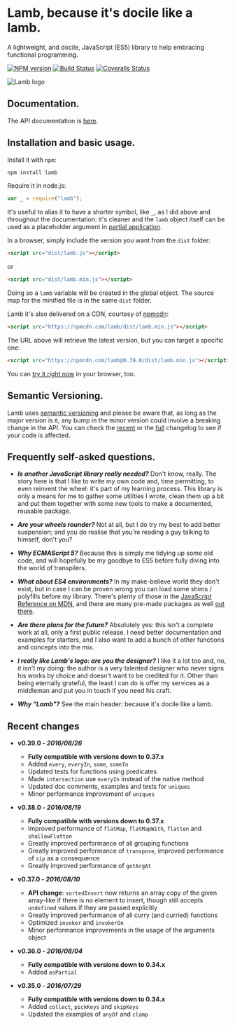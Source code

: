 # Lamb, because it's docile like a lamb.

A lightweight, and docile, JavaScript (ES5) library to help embracing functional programming.

[![NPM version](https://img.shields.io/npm/v/lamb.svg)](https://www.npmjs.com/package/lamb) [![Build Status](https://img.shields.io/travis/ascartabelli/lamb/master.svg)](https://travis-ci.org/ascartabelli/lamb) [![Coveralls Status](https://img.shields.io/coveralls/ascartabelli/lamb/master.svg)](https://coveralls.io/github/ascartabelli/lamb)

![Lamb logo](https://ascartabelli.github.io/lamb/images/logo_600x130.png "Lamb, because it's docile like a lamb")

## Documentation.

The API documentation is [here](https://ascartabelli.github.io/lamb/module-lamb.html).

## Installation and basic usage.

Install it with `npm`:

```bash
npm install lamb
```

Require it in node.js:

```javascript
var _ = require("lamb");
```

It's useful to alias it to have a shorter symbol, like `_`, as I did above and throughout the documentation: it's cleaner and the
`lamb` object itself can be used as a placeholder argument in [partial application](https://ascartabelli.github.io/lamb/module-lamb.html#.partial).

In a browser, simply include the version you want from the `dist` folder:

```html
<script src="dist/lamb.js"></script>
```

or

```html
<script src="dist/lamb.min.js"></script>
```

Doing so a `lamb` variable will be created in the global object.
The source map for the minified file is in the same `dist` folder.

Lamb it's also delivered on a CDN, courtesy of [npmcdn](https://npmcdn.com/):

```html
<script src="https://npmcdn.com/lamb/dist/lamb.min.js"></script>
```

The URL above will retrieve the latest version, but you can target a specific one:

```html
<script src="https://npmcdn.com/lamb@0.39.0/dist/lamb.min.js"></script>
```

You can [try it right now](https://tonicdev.com/npm/lamb) in your browser, too.

## Semantic Versioning.

Lamb uses [semantic versioning](http://semver.org/) and please be aware that, as long as the major version is `0`, any
bump in the minor version could involve a breaking change in the API.
You can check the [recent](#recent_changes) or the [full](https://ascartabelli.github.io/lamb/changelog.html) changelog to see if your code is affected.

## Frequently self-asked questions.

- ***Is another JavaScript library really needed?***
  Don't know, really.
  The story here is that I like to write my own code and, time permitting, to even reinvent the wheel: it's part of my learning process.
  This library is only a means for me to gather some utilities I wrote, clean them up a bit and put them together with some new tools to make
  a documented, reusable package.

- ***Are your wheels rounder?***
  Not at all, but I do try my best to add better suspension; and you do realise that you're reading a guy talking to himself, don't you?

- ***Why ECMAScript 5?***
  Because this is simply me tidying up some old code, and will hopefully be my goodbye to ES5 before fully diving into the world of transpilers.

- ***What about ES4 environments?***
  In my make-believe world they don't exist, but in case I can be proven wrong you can load some shims / polyfills before my
  library. There's plenty of those in the [JavaScript Reference on MDN](https://developer.mozilla.org/en-US/docs/Web/JavaScript/Reference/),
  and there are many pre-made packages as well [out there](https://github.com/es-shims/es5-shim/).

- ***Are there plans for the future?***
  Absolutely yes: this isn't a complete work at all, only a first public release.
  I need better documentation and examples for starters, and I also want to add a bunch of other functions and concepts into the mix.

- ***I really like Lamb's logo: are you the designer?***
  I like it a lot too and, no, it isn't my doing: the author is a very talented designer who never signs his works by choice and doesn't want to be credited for it.
  Other than being eternally grateful, the least I can do is offer my services as a middleman and put you in touch if you need his craft.

- ***Why "Lamb"?***
  See the main header: because it's docile like a lamb.

## <a name="recent_changes"></a> Recent changes

- **v0.39.0 - *2016/08/26***
  - **Fully compatible with versions down to 0.37.x**
  - Added `every`, `everyIn`, `some`, `someIn`
  - Updated tests for functions using predicates
  - Made `intersection` use `everyIn` instead of the native method
  - Updated doc comments, examples and tests for `uniques`
  - Minor performance improvement of `uniques`

- **v0.38.0 - *2016/08/19***
  - **Fully compatible with versions down to 0.37.x**
  - Improved performance of `flatMap`, `flatMapWith`, `flatten` and `shallowFlatten`
  - Greatly improved performance of all grouping functions
  - Greatly improved performance of `transpose`, improved performance of `zip` as a consequence
  - Greatly improved performance of `getArgAt`

- **v0.37.0 - *2016/08/10***
  - **API change**: `sortedInsert` now returns an array copy of the given array-like if there is no element to insert, though still accepts `undefined` values if they are passed explicitly
  - Greatly improved performance of all curry (and curried) functions
  - Optimized `invoker` and `invokerOn`
  - Minor performance improvements in the usage of the arguments object

- **v0.36.0 - *2016/08/04***
  - **Fully compatible with versions down to 0.34.x**
  - Added `asPartial`

- **v0.35.0 - *2016/07/29***
  - **Fully compatible with versions down to 0.34.x**
  - Added `collect`, `pickKeys` and `skipKeys`
  - Updated the examples of `anyOf` and `clamp`
